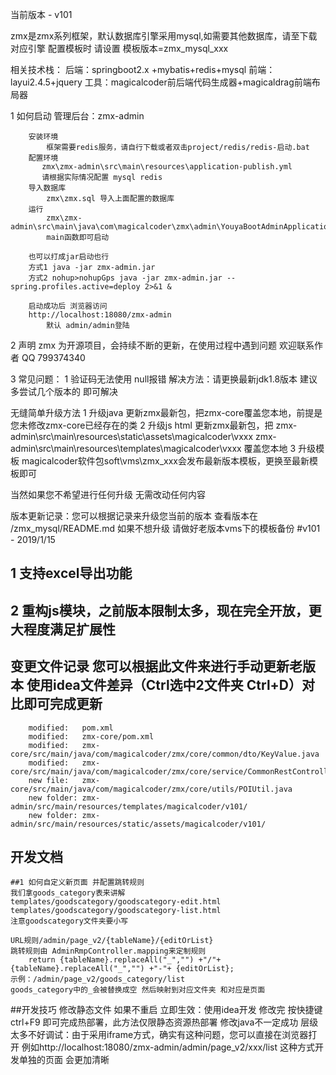 当前版本 - v101

zmx是zmx系列框架，默认数据库引擎采用mysql,如需要其他数据库，请至下载对应引擎
配置模板时 请设置 模板版本=zmx_mysql_xxx

相关技术栈：
后端：springboot2.x +mybatis+redis+mysql
前端：layui2.4.5+jquery
工具：magicalcoder前后端代码生成器+magicaldrag前端布局器

1 如何启动
    管理后台：zmx-admin

        安装环境
            框架需要redis服务，请自行下载或者双击project/redis/redis-启动.bat
        配置环境
           zmx\zmx-admin\src\main\resources\application-publish.yml
           请根据实际情况配置 mysql redis
        导入数据库
            zmx\zmx.sql 导入上面配置的数据库
        运行
            zmx\zmx-admin\src\main\java\com\magicalcoder\zmx\admin\YouyaBootAdminApplication.java
            main函数即可启动

        也可以打成jar启动也行
        方式1 java -jar zmx-admin.jar
        方式2 nohup>nohupGps java -jar zmx-admin.jar --spring.profiles.active=deploy 2>&1 &

        启动成功后 浏览器访问
        http://localhost:18080/zmx-admin
            默认 admin/admin登陆

2 声明
    zmx 为开源项目，会持续不断的更新，在使用过程中遇到问题 欢迎联系作者 QQ 799374340

3 常见问题：
    1 验证码无法使用 null报错 解决方法：请更换最新jdk1.8版本 建议多尝试几个版本的 即可解决

无缝简单升级方法
1 升级java
    更新zmx最新包，把zmx-core覆盖您本地，前提是您未修改zmx-core已经存在的类
2  升级js html
    更新zmx最新包，把
     zmx-admin\src\main\resources\static\assets\magicalcoder\vxxx
     zmx-admin\src\main\resources\templates\magicalcoder\vxxx
     覆盖您本地
3 升级模板
    magicalcoder软件包soft\vms\zmx_xxx会发布最新版本模板，更换至最新模板即可

当然如果您不希望进行任何升级 无需改动任何内容

版本更新记录：您可以根据记录来升级您当前的版本 查看版本在 /zmx_mysql/README.md 如果不想升级 请做好老版本vms下的模板备份
#v101 - 2019/1/15
## 1 支持excel导出功能
## 2 重构js模块，之前版本限制太多，现在完全开放，更大程度满足扩展性
## 变更文件记录  您可以根据此文件来进行手动更新老版本 使用idea文件差异（Ctrl选中2文件夹 Ctrl+D）对比即可完成更新
        modified:   pom.xml
        modified:   zmx-core/pom.xml
        modified:   zmx-core/src/main/java/com/magicalcoder/zmx/core/common/dto/KeyValue.java
        modified:   zmx-core/src/main/java/com/magicalcoder/zmx/core/service/CommonRestController.java
        new file:   zmx-core/src/main/java/com/magicalcoder/zmx/core/utils/POIUtil.java
        new folder: zmx-admin/src/main/resources/templates/magicalcoder/v101/
        new folder: zmx-admin/src/main/resources/static/assets/magicalcoder/v101/

## 开发文档
    ##1 如何自定义新页面 并配置跳转规则
    我们拿goods_category表来讲解
    templates/goodscategory/goodscategory-edit.html
    templates/goodscategory/goodscategory-list.html
    注意goodscategory文件夹要小写

    URL规则/admin/page_v2/{tableName}/{editOrList}
    跳转规则由 AdminRmpController.mapping来定制规则
        return {tableName}.replaceAll("_","") +"/"+ {tableName}.replaceAll("_","") +"-"+ {editOrList};
    示例：/admin/page_v2/goods_category/list
    goods_category中的_会被替换成空 然后映射到对应文件夹 和对应是页面

##开发技巧
    修改静态文件 如果不重启 立即生效：使用idea开发 修改完 按快捷键 ctrl+F9 即可完成热部署，此方法仅限静态资源热部署 修改java不一定成功
    层级太多不好调试：由于采用iframe方式，确实有这种问题，您可以直接在浏览器打开 例如http://localhost:18080/zmx-admin/admin/page_v2/xxx/list 这种方式开发单独的页面 会更加清晰
